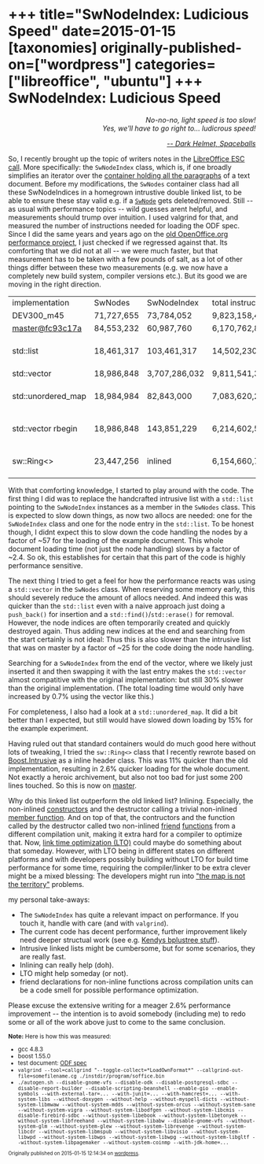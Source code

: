 +++
title="SwNodeIndex: Ludicious Speed"
date=2015-01-15
[taxonomies]
originally-published-on=["wordpress"]
categories=["libreoffice", "ubuntu"]
+++
SwNodeIndex: Ludicious Speed
============================

<p style="text-align:right;"><em>No-no-no, light speed is too slow!<br>Yes, we'll have to go right to... ludicrous speed!</em>
<p style="text-align:right;"><a href="https://www.youtube.com/watch?v=ygE01sOhzz0"><em>-- Dark Helmet, Spaceballs</em></a></p>

So, I recently brought up the topic of writers notes in the <a href="http://nabble.documentfoundation.org/minutes-of-ESC-call-td4132277.html">LibreOffice ESC call</a>. More specifically: the <code>SwNodeIndex</code> class, which is, if one broadly simplifies an iterator over the <a href="http://docs.libreoffice.org/sw/html/classSwNodes.html">container holding all the paragraphs</a> of a text document. Before my modifications, the <code>SwNodes</code> container class had all these SwNodeIndices in a homegrown intrustive double linked list, to be able to ensure these stay valid e.g. if a <a href="http://docs.libreoffice.org/sw/html/classSwNode.html"><code>SwNode</code></a> gets deleted/removed. Still -- as usual with performance topics -- wild guesses arent helpful, and measurements should trump over intuition. I used valgrind for that, and measured the number of instructions needed for loading the ODF spec. Since I did the same years and years ago on the <a href="https://wiki.openoffice.org/wiki/Performance/WriterInProgress">old OpenOffice.org performance project</a>, I just checked if we regressed against that. Its comforting that we did not at all -- we were much faster, but that measurement has to be taken with a few pounds of salt, as a lot of other things differ between these two measurements (e.g. we now have a completely new build system, compiler versions etc.). But its good we are moving in the right direction.

<table>
<tr>
<td>implementation</td>
<td>SwNodes </td>
<td>SwNodeIndex</td>
<td>total instructions</td>
<td>performance</td>
<td>linedelta</td>
<tr />
<tr>
<td>DEV300_m45</td>
<td>71,727,655</td>
<td>73,784,052</td>
<td>9,823,158,471</td>
<td>?</td>
<td>?</td>
</tr>
<tr>
<td><a href="http://cgit.freedesktop.org/libreoffice/core/commit/?id=fc93c17a">master@fc93c17a</a></td>
<td>84,553,232</td>
<td>60,987,760</td>
<td>6,170,762,825</td>
<td>0%</td>
<td>0</td>
</tr>
<tr>
<td>std::list</td>
<td>18,461,317</td>
<td>103,461,317</td>
<td>14,502,230,571</td>
<td>-5,725%<br>(-235% of total)</td>
<td>+12/-70</td>
</tr>
<tr>
<td>std::vector</td>
<td>18,986,848</td>
<td>3,707,286,032</td>
<td>9,811,541,380</td>
<td>-2,502%</td>
<td>+22/-70</td>
</tr>
<tr>
<td>std::unordered_map</td>
<td>18,984,984</td>
<td>82,843,000</td>
<td>7,083,620,244</td>
<td>-627%<br>(-15% of total)</td>
<td>+16/-70</td>
</tr>
<tr>
<td>std::vector rbegin</td>
<td>18,986,848</td>
<td>143,851,229</td>
<td>6,214,602,532</td>
<td>-30%<br>(-7% of total)</td>
<td>+23/-70</td>
</tr>
<tr>
<td>sw::Ring&lt;&gt;</td>
<td>23,447,256</td>
<td>inlined</td>
<td>6,154,660,709</td>
<td>11%<br>(2.6% of total)</td>
<td>+108/-229</td>
</tr>
<table>

<p>With that comforting knowledge, I started to play around with the code. The first thing I did was to replace the handcrafted intrusive list with a <code>std::list</code> pointing to the <code>SwNodeIndex</code> instances as a member in the <code>SwNodes</code> class. This is expected to slow down things, as now two allocs are needed: one for the <code>SwNodeIndex</code> class and one for the node entry in the <code>std::list</code>. To be honest though, I didnt expect this to slow down the code handling the nodes by a factor of ~57 for the loading of the example document. This whole document loading time (not just the node handling) slows by a factor of ~2.4. So ok, this establishes for certain that this part of the code is highly performance sensitive.</p>

<p>The next thing I tried to get a feel for how the performance reacts was using a <code>std::vector</code> in the <code>SwNodes</code> class. When reserving some memory early, this should severely reduce the amount of allocs needed. And indeed this was quicker than the <code>std::list</code> even with a naive approach just doing a <code>push_back()</code> for insertion and a <code>std::find()</code>/<code>std::erase()</code> for removal. However, the node indices are often temporarily created and quickly destroyed again. Thus adding new indices at the end and searching from the start certainly is not ideal: Thus this is also slower than the intrusive list that was on master by a factor of ~25 for the code doing the node handling.</p>

<p>Searching for a <code>SwNodeIndex</code> from the end of the vector, where we likely just inserted it and then swapping it with the last entry makes the <code>std::vector</code> almost compatitive with the original implementation: but still 30% slower than the original implementation. (The total loading time would only have increased by 0.7% using the vector like this.)</p>

<p>For completeness, I also had a look at a <code>std::unordered_map</code>. It did a bit better than I expected, but still would have slowed down loading by 15% for the example experiment.</p>

<p>Having ruled out that standard containers would do much good here without lots of tweaking, I tried the <code>sw::Ring&lt;&gt;</code> class that I recently rewrote based on <a href="http://www.boost.org/doc/libs/1_55_0/doc/html/intrusive.html">Boost.Intrusive</a> as a inline header class. This was 11% quicker than the old implementation, resulting in 2.6% quicker loading for the whole document. Not exactly a heroic archivement, but also not too bad for just some 200 lines touched. So this is now on <a href="http://cgit.freedesktop.org/libreoffice/core/tree/sw/inc/ndindex.hxx#n35">master</a>.</p>

<p>Why do this linked list outperform the old linked list? Inlining. Especially, the non-inlined <a href="http://cgit.freedesktop.org/libreoffice/core/tree/sw/source/core/docnode/ndindex.cxx?id=fc93c17a#n44">constructors</a> and the destructor calling a trivial non-inlined <a href="http://cgit.freedesktop.org/libreoffice/core/tree/sw/source/core/docnode/ndindex.cxx?id=fc93c17a#n72">member function</a>. And on top of that, the contructors and the function called by the destructor called two non-inlined <a href="http://cgit.freedesktop.org/libreoffice/core/tree/sw/source/core/docnode/nodes.cxx?id=fc93c17a#n2291">friend</a> <a href="http://cgit.freedesktop.org/libreoffice/core/tree/sw/source/core/docnode/nodes.cxx?id=fc93c17a#n2310">functions</a> from a different compilation unit, making it extra hard for a compiler to optimize that. Now, <a href="https://gcc.gnu.org/wiki/LinkTimeOptimization">link time optimization (LTO)</a> could maybe do something about that someday. However, with LTO being in different states on different platforms and with developers possibly building without LTO for build time performance for some time, requiring the compiler/linker to be extra clever might be a mixed blessing: The developers might run into <a href="https://en.wikipedia.org/wiki/Map%E2%80%93territory_relation">"the map is not the territory"</a> problems.</p>

<p>my personal take-aways:</p>
<ul>
<li>The <code>SwNodeIndex</code> has quite a relevant impact on performance. If you touch it, handle with care (and with <code>valgrind</code>).</li>
<li>The current code has decent performance, further improvement likely need deeper structual work (see e.g. <a href="http://cgit.freedesktop.org/libreoffice/core/log/?h=feature/bplustree">Kendys bplustree stuff</a>).</li>
<li>Intrusive linked lists might be cumbersome, but for some scenarios, they are really fast.</li>
<li>Inlining can really help (doh).</li>
<li>LTO might help someday (or not).</li>
<li>friend declarations for non-inline functions across compilation units can be a code smell for possible performance optimization.</li>
</ul>

Please excuse the extensive writing for a meager 2.6% performance improvement -- the intention is to avoid somebody (including me) to redo some or all of the work above just to come to the same conclusion.

<small>
<strong>Note:</strong> Here is how this was measured:
<ul>
<li>gcc 4.8.3</li>
<li>boost 1.55.0</li>
<li>test document: <a href="http://docs.oasis-open.org/office/v1.1/OS/OpenDocument-v1.1.odt">ODF spec</a>
<li><code>valgrind --tool=callgrind "--toggle-collect=*LoadOwnFormat*" --callgrind-out-file=somefilename.cg ./instdir/program/soffice.bin</code></li>
<li><code>./autogen.sh --disable-gnome-vfs --disable-odk --disable-postgresql-sdbc --disable-report-builder --disable-scripting-beanshell --enable-gio --enable-symbols --with-external-tar=... --with-junit=... --with-hamcrest=... --with-system-libs --without-doxygen --without-help --without-myspell-dicts --without-system-libmwaw --without-system-mdds --without-system-orcus --without-system-sane --without-system-vigra --without-system-libodfgen --without-system-libcmis --disable-firebird-sdbc --without-system-libebook --without-system-libetonyek --without-system-libfreehand --without-system-libabw --disable-gnome-vfs --without-system-glm --without-system-glew --without-system-librevenge --without-system-libcdr --without-system-libmspub --without-system-libvisio --without-system-libwpd --without-system-libwps --without-system-libwpg --without-system-libgltf --without-system-libpagemaker --without-system-coinmp --with-jdk-home=...</code></li>
</ul><small>

Originally published on 2015-01-15 12:14:34 on [wordpress](https://skyfromme.wordpress.com/2015/01/15/swnodeindex-ludicious-speed/).
